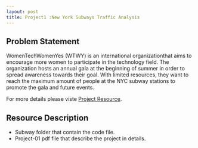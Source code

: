```yaml
---
layout: post
title: Project1 :New York Subways Traffic Analysis
---
```






## Problem Statement 

WomenTechWomenYes (WTWY) is an international organizationthat aims to encourage more women to participate in the technology field. The organization hosts an annual gala at the beginning of summer in order to spread awareness towards their goal. With limited resources, they want to reach the maximum amount of people at the NYC subway stations to promote the gala and future events.



For more details please viste [Project Resource](https://github.com/thisismetis/sa19_ds1/tree/master/student_work/project1/team4).



## Resource Description
* Subway folder that contain the code file.
* Project-01 pdf file that describe the project in details.

